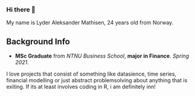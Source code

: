 ### Hi there 👋

My name is Lyder Aleksander Mathisen, 24 years old from Norway.

## Background Info

* **MSc Graduate** from *NTNU Business School*, **major in Finance**. *Spring 2021*. 


I love projects that consist of something like datasience, time series, financial modelling or just abstract problemsolving about anything that is exiting. If its at least involves coding in R, i am definitely inn!





